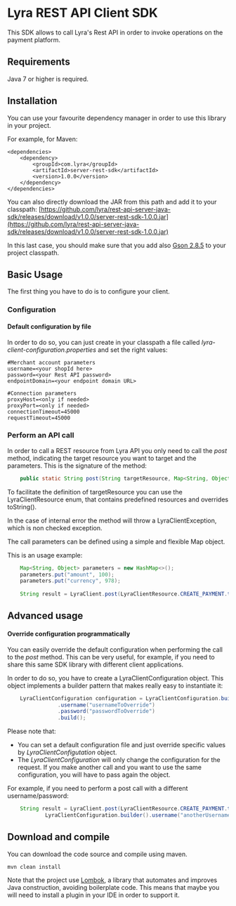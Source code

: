# Lyra REST API Client SDK 

This SDK allows to call Lyra's Rest API in order to invoke operations on the payment platform.

## Requirements

Java 7 or higher is required.

## Installation

You can use your favourite dependency manager in order to use this library in your project.

For example, for Maven: 

	<dependencies>
		<dependency>
			<groupId>com.lyra</groupId>
			<artifactId>server-rest-sdk</artifactId>
			<version>1.0.0</version>
		</dependency>
	</dependencies>

You can also directly download the JAR from this path and add it to your classpath: [https://github.com/lyra/rest-api-server-java-sdk/releases/download/v1.0.0/server-rest-sdk-1.0.0.jar](https://github.com/lyra/rest-api-server-java-sdk/releases/download/v1.0.0/server-rest-sdk-1.0.0.jar)

In this last case, you should make sure that you add also [Gson 2.8.5](https://github.com/google/gson) to your project 
classpath. 

## Basic Usage

The first thing you have to do is to configure your client.

### Configuration

#### Default configuration by file

In order to do so, you can just create in your classpath a file called _lyra-client-configuration.properties_ 
and set the right values: 

    #Merchant account parameters
    username=<your shopId here>
    password=<your Rest API password>
    endpointDomain=<your endpoint domain URL>

    #Connection parameters
    proxyHost=<only if needed>
    proxyPort=<only if needed>
    connectionTimeout=45000
    requestTimeout=45000
    

### Perform an API call

In order to call a REST resource from Lyra API you only need to call the _post_ method, indicating the target 
resource you want to target and the parameters.
This is the signature of the method: 

```java
    public static String post(String targetResource, Map<String, Object> parameters) throws LyraClientException
```

To facilitate the definition of targetResource you can use the LyraClientResource enum, that contains 
predefined resources and overrides toString().

In the case of internal error the method will throw a LyraClientException, which is non checked 
exception.

The call parameters can be defined using a simple and flexible Map object.

This is an usage example: 

```java
    Map<String, Object> parameters = new HashMap<>();
    parameters.put("amount", 100);
    parameters.put("currency", 978);
    
    String result = LyraClient.post(LyraClientResource.CREATE_PAYMENT.toString(), parameters);
```

## Advanced usage

#### Override configuration programmatically

You can easily override the default configuration when performing the call to the _post_ method.
This can be very useful, for example, if you need to share this same SDK library with different client applications. 

In order to do so, you have to create a LyraClientConfiguration object.
This object implements a builder pattern that makes really easy to instantiate it: 

```java
    LyraClientConfiguration configuration = LyraClientConfiguration.builder()
                .username("usernameToOverride")
                .password("passwordToOverride")
                .build();
```

Please note that: 

* You can set a default configuration file and just override specific values by _LyraClientConfigutation_ object.
* The _LyraClientConfiguration_ will only change the configuration for the request. If you make another call 
and you want to use the same configuration, you will have to pass again the object.

For example, if you need to perform a post call with a different username/password: 

```java
    String result = LyraClient.post(LyraClientResource.CREATE_PAYMENT.toString(), parameters, 
            LyraClientConfiguration.builder().username("anotherUsername").password("anotherPassword").build);
```

## Download and compile

You can download the code source and compile using maven.

    mvn clean install

Note that the project use [Lombok](https://projectlombok.org/), a library that automates and improves Java 
construction, avoiding boilerplate code. This means that maybe you will need to install a plugin in your IDE in order to support it. 
